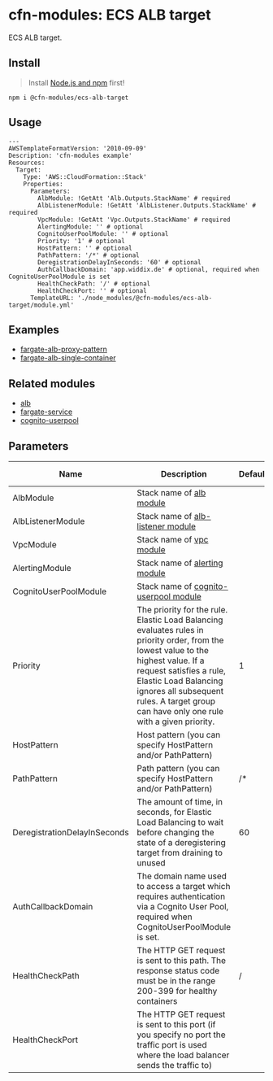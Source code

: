 # cfn-modules: ECS ALB target

ECS ALB target.

## Install

> Install [Node.js and npm](https://nodejs.org/) first!

```
npm i @cfn-modules/ecs-alb-target
```

## Usage

```
---
AWSTemplateFormatVersion: '2010-09-09'
Description: 'cfn-modules example'
Resources:
  Target:
    Type: 'AWS::CloudFormation::Stack'
    Properties:
      Parameters:
        AlbModule: !GetAtt 'Alb.Outputs.StackName' # required
        AlbListenerModule: !GetAtt 'AlbListener.Outputs.StackName' # required
        VpcModule: !GetAtt 'Vpc.Outputs.StackName' # required
        AlertingModule: '' # optional
        CognitoUserPoolModule: '' # optional
        Priority: '1' # optional
        HostPattern: '' # optional
        PathPattern: '/*' # optional
        DeregistrationDelayInSeconds: '60' # optional
        AuthCallbackDomain: 'app.widdix.de' # optional, required when CognitoUserPoolModule is set
        HealthCheckPath: '/' # optional
        HealthCheckPort: '' # optional
      TemplateURL: './node_modules/@cfn-modules/ecs-alb-target/module.yml'
```

## Examples

* [fargate-alb-proxy-pattern](https://github.com/cfn-modules/docs/tree/master/examples/fargate-alb-proxy-pattern)
* [fargate-alb-single-container](https://github.com/cfn-modules/docs/tree/master/examples/fargate-alb-single-container)

## Related modules

* [alb](https://github.com/cfn-modules/alb)
* [fargate-service](https://github.com/cfn-modules/fargate-service)
* [cognito-userpool](https://github.com/cfn-modules/cognito-userpool)

## Parameters

<table>
  <thead>
    <tr>
      <th>Name</th>
      <th>Description</th>
      <th>Default</th>
      <th>Required?</th>
      <th>Allowed values</th>
    </tr>
  </thead>
  <tbody>
    <tr>
      <td>AlbModule</td>
      <td>Stack name of <a href="https://www.npmjs.com/package/@cfn-modules/alb">alb module</a></td>
      <td></td>
      <td>yes</td>
      <td></td>
    </tr>
    <tr>
      <td>AlbListenerModule</td>
      <td>Stack name of <a href="https://www.npmjs.com/package/@cfn-modules/alb-listener">alb-listener module</a></td>
      <td></td>
      <td>yes</td>
      <td></td>
    </tr>
    <tr>
      <td>VpcModule</td>
      <td>Stack name of <a href="https://www.npmjs.com/package/@cfn-modules/vpc">vpc module</a></td>
      <td></td>
      <td>yes</td>
      <td></td>
    </tr>
    <tr>
      <td>AlertingModule</td>
      <td>Stack name of <a href="https://www.npmjs.com/package/@cfn-modules/alerting">alerting module</a></td>
      <td></td>
      <td>no</td>
      <td></td>
    </tr>
    <tr>
      <td>CognitoUserPoolModule</td>
      <td>Stack name of <a href="https://www.npmjs.com/package/@cfn-modules/cognito-userpool">cognito-userpool module</a></td>
      <td></td>
      <td>no</td>
      <td></td>
    </tr>
    <tr>
      <td>Priority</td>
      <td>The priority for the rule. Elastic Load Balancing evaluates rules in priority order, from the lowest value to the highest value. If a request satisfies a rule, Elastic Load Balancing ignores all subsequent rules. A target group can have only one rule with a given priority.</td>
      <td>1</td>
      <td>no</td>
      <td>1-50000</td>
    </tr>
    <tr>
      <td>HostPattern</td>
      <td>Host pattern (you can specify HostPattern and/or PathPattern)</td>
      <td></td>
      <td>no</td>
      <td></td>
    </tr>
    <tr>
      <td>PathPattern</td>
      <td>Path pattern (you can specify HostPattern and/or PathPattern)</td>
      <td>/*</td>
      <td>no</td>
      <td></td>
    </tr>
    <tr>
      <td>DeregistrationDelayInSeconds</td>
      <td>The amount of time, in seconds, for Elastic Load Balancing to wait before changing the state of a deregistering target from draining to unused</td>
      <td>60</td>
      <td>no</td>
      <td>0-3600</td>
    </tr>
    <tr>
      <td>AuthCallbackDomain</td>
      <td>The domain name used to access a target which requires authentication via a Cognito User Pool, required when CognitoUserPoolModule is set.</td>
      <td></td>
      <td>no</td>
      <td></td>
    </tr>
    <tr>
      <td>HealthCheckPath</td>
      <td>The HTTP GET request is sent to this path. The response status code must be in the range 200-399 for healthy containers</td>
      <td>/</td>
      <td>no</td>
      <td></td>
    </tr>
    <tr>
      <td>HealthCheckPort</td>
      <td>The HTTP GET request is sent to this port (if you specify no port the traffic port is used where the load balancer sends the traffic to)</td>
      <td></td>
      <td>no</td>
      <td></td>
    </tr>
  </tbody>
</table>
